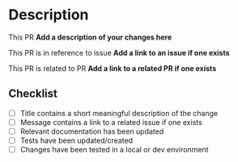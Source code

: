 # Description

This PR __Add a description of your changes here__

This PR is in reference to issue __Add a link to an issue if one exists__

This PR is related to PR __Add a link to a related PR if one exists__

## Checklist

- [ ] Title contains a short meaningful description of the change
- [ ] Message contains a link to a related issue if one exists
- [ ] Relevant documentation has been updated
- [ ] Tests have been updated/created
- [ ] Changes have been tested in a local or dev environment
